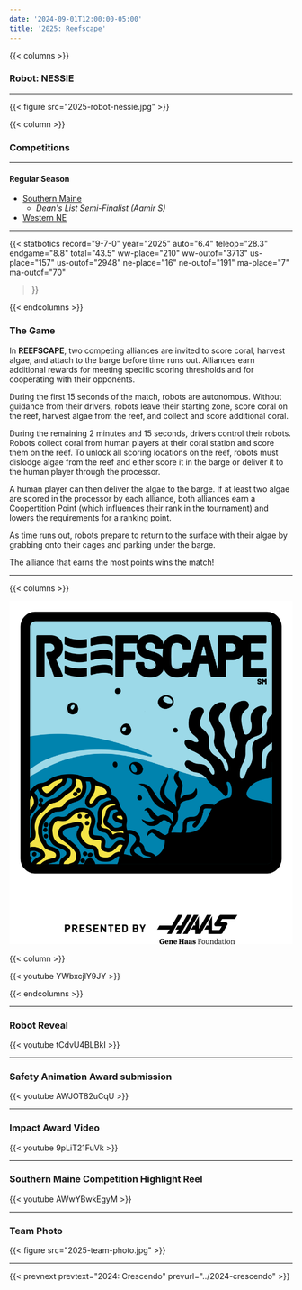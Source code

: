 ```yaml
---
date: '2024-09-01T12:00:00-05:00'
title: '2025: Reefscape'
---
```


{{< columns >}}

### Robot: NESSIE

---

{{< figure src="2025-robot-nessie.jpg" >}}

{{< column >}}

### Competitions

---

#### Regular Season

* [Southern Maine](https://www.thebluealliance.com/event/2025mefal)
  - _Dean's List Semi-Finalist (Aamir S)_
* [Western NE](https://www.thebluealliance.com/event/2025mawne)

---

{{< statbotics
    record="9-7-0" year="2025"
    auto="6.4" teleop="28.3" endgame="8.8" total="43.5"
    ww-place="210" ww-outof="3713"
    us-place="157" us-outof="2948"
    ne-place="16"  ne-outof="191"
    ma-place="7"  ma-outof="70"
>}}

{{< endcolumns >}}

### The Game

In **REEFSCAPE**, two competing alliances are invited to score coral, harvest algae, and attach to the barge before time runs out. Alliances earn additional rewards for meeting specific scoring thresholds and for cooperating with their opponents.

During the first 15 seconds of the match, robots are autonomous. Without guidance from their drivers, robots leave their starting zone, score coral on the reef, harvest algae from the reef, and collect and score additional coral.

During the remaining 2 minutes and 15 seconds, drivers control their robots. Robots collect coral from human players at their coral station and score them on the reef. To unlock all scoring locations on the reef, robots must dislodge algae from the reef and either score it in the barge or deliver it to the human player through the processor.

A human player can then deliver the algae to the barge. If at least two algae are scored in the processor by each alliance, both alliances earn a Coopertition Point (which influences their rank in the tournament) and lowers the requirements for a ranking point.

As time runs out, robots prepare to return to the surface with their algae by grabbing onto their cages and
parking under the barge.

The alliance that earns the most points wins the match!

---

{{< columns >}}

[![Reefscape Logo](reefscape-frc-logo.png)]()

{{< column >}}

{{< youtube YWbxcjlY9JY >}}

{{< endcolumns >}}

---

### Robot Reveal

{{< youtube tCdvU4BLBkI >}}

---

### Safety Animation Award submission

{{< youtube AWJOT82uCqU >}}

---

### Impact Award Video

{{< youtube 9pLiT21FuVk >}}

---

### Southern Maine Competition Highlight Reel

{{< youtube AWwYBwkEgyM >}}

---

### Team Photo
{{< figure src="2025-team-photo.jpg" >}}

---

{{< prevnext prevtext="2024: Crescendo" prevurl="../2024-crescendo" >}}
